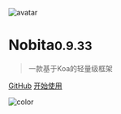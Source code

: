 
![avatar](http://www.iamtang.com/images/nobita_logo.png)

# Nobita<small>0.9.33</small>

> 一款基于Koa的轻量级框架

[GitHub](https://github.com/nobitajs/nobita)
[开始使用](#Nobita是什么)

![color](#f2f2f2)